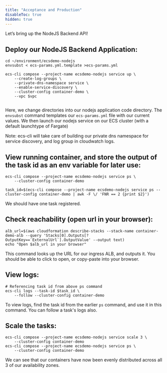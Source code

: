 ```yaml
---
title: "Acceptance and Production"
disableToc: true
hidden: true
---
```


Let’s bring up the NodeJS Backend API!

## Deploy our NodeJS Backend Application:
```
cd ~/environment/ecsdemo-nodejs
envsubst < ecs-params.yml.template >ecs-params.yml

ecs-cli compose --project-name ecsdemo-nodejs service up \
    --create-log-groups \
    --private-dns-namespace service \
    --enable-service-discovery \
    --cluster-config container-demo \
    --vpc $vpc
    
```
Here, we change directories into our nodejs application code directory.
The `envsubst` command templates our `ecs-params.yml` file with our current values.
We then launch our nodejs service on our ECS cluster (with a default launchtype 
of Fargate)

Note: ecs-cli will take care of building our private dns namespace for service discovery,
and log group in cloudwatch logs.

## View running container, and store the output of the task id as an env variable for later use:
```
ecs-cli compose --project-name ecsdemo-nodejs service ps \
    --cluster-config container-demo

task_id=$(ecs-cli compose --project-name ecsdemo-nodejs service ps --cluster-config container-demo | awk -F \/ 'FNR == 2 {print $2}')
```
We should have one task registered.

## Check reachability (open url in your browser):
```
alb_url=$(aws cloudformation describe-stacks --stack-name container-demo-alb --query 'Stacks[0].Outputs[?OutputKey==`ExternalUrl`].OutputValue' --output text)
echo "Open $alb_url in your browser"
```
This command looks up the URL for our ingress ALB, and outputs it. You should 
be able to click to open, or copy-paste into your browser.

## View logs:
```
# Referencing task id from above ps command
ecs-cli logs --task-id $task_id \
    --follow --cluster-config container-demo
```
To view logs, find the task id from the earlier `ps` command, and use it in this
command. You can follow a task's logs also.

## Scale the tasks:
```
ecs-cli compose --project-name ecsdemo-nodejs service scale 3 \
    --cluster-config container-demo
ecs-cli compose --project-name ecsdemo-nodejs service ps \
    --cluster-config container-demo
```
We can see that our containers have now been evenly distributed across all 3 of our
availability zones.
